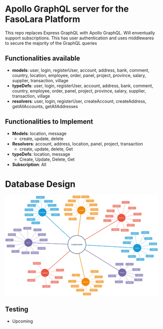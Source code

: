 # Apollo GraphQL server for the FasoLara Platform

This repo replaces Express GraphQL with Apollo GraphQL. Will enventually support subscriptions. This has user authentication and uses middlewares to secure the majority of the GraphQL queries

## Functionalities available

- <b>models</b>: user, login, registerUser, account, address, bank, comment, country, location, employee, order, panel, project, province, salary, supplier, transaction, village
- <b>typeDefs</b>: user, login, registerUser, account, address, bank, comment, country, employee, order, panel, project, province, salary, supplier, transaction, village
- <b>resolvers</b>: user, login, registerUser, createAccount, createAddress, getAllAccounts, getAllAddresses


## Functionalities to Implement

- <b>Models</b>: location, message
	-  create, update, delete
- <b>Resolvers</b>: account, address, location, panel, project, transaction
	- create, update, delete, Get
- <b>typeDefs</b>:  location, message
	- Create, Update, Delete, Get
- <b>Subscription</b>: All

# Database Design

![Organizational Chart](chart.png "Lara Stakeholder Chart")

## Testing

- Upcoming